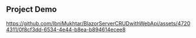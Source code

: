 ## Project Demo

https://github.com/IbniMukhtar/BlazorServerCRUDwithWebApi/assets/47204311/0f8cf3dd-6534-4e44-b8ea-b894614ecee8

